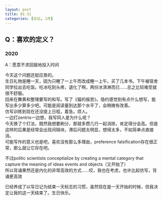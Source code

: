 ```yaml
---
layout: post
title: 01-31
categories: [日记, 1月]
---
```


## Q：喜欢的定义？  

### 2020  
A：愿意不求回报地投入时间  

今天这个问题还挺应景的。  
生日礼物是睡一天，因为只睡了一上午而改成睡一上午。买了几本书。下午被宿舍同学拉出去吃饭。吃冰吃到头疼，退化了啊，两份冰淇淋而已……总之比较难受就很不舒服。  
回来在舞黄和整理要写的和写。写了《猫的报恩》。隐约感觉到有点什么想写，能写出多少算多少吧。可能是阅读量到达那个水平了，会稍微有改善。  
仿写训练到现在还没提上日程，着急。烦人。  
一边打zentris一边想，我写同人是为什么呢？  
今天换了个打法，既然我想要刷分，那就多攒几行一起消除，肯定得分会高。但是这样的后果是经常会出现间隔块，滞后问题太明显，想得太多，不如简单点直接消。  
可能写作的意义也是吧，喜欢没有那么多理由，preference falsification存在很正常，那么就让它存在吧。  

不过politic scientists conceptialize by creating a mental category that capture the meaning of ideas events and objects（又开始了）  
所以背诵果然还是内化的非常高效的方式……哎，我也在考虑，也许比起仿写，背诵更高效  

已经养成了以写日记为结束一天标志的习惯，虽然现在是一天开始的时候，但我决定让我的这一天结束了。生日快乐。  
